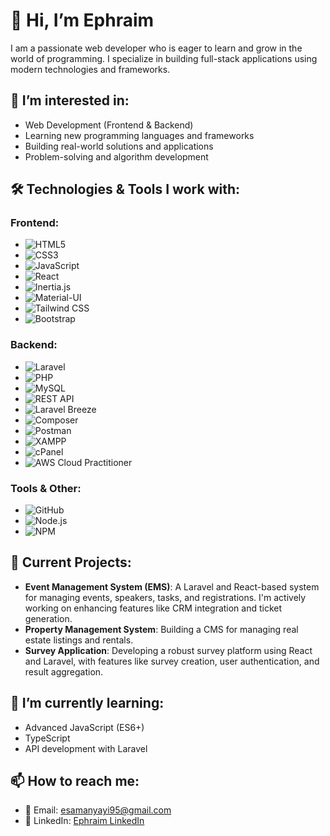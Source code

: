 # 👋 Hi, I’m Ephraim

I am a passionate web developer who is eager to learn and grow in the world of programming. I specialize in building full-stack applications using modern technologies and frameworks.

## 👀 I’m interested in:
- Web Development (Frontend & Backend)
- Learning new programming languages and frameworks
- Building real-world solutions and applications
- Problem-solving and algorithm development

## 🛠️ Technologies & Tools I work with:

### Frontend:

- ![HTML5](https://img.shields.io/badge/-HTML5-E34F26?style=flat&logo=html5&logoColor=white)
- ![CSS3](https://img.shields.io/badge/-CSS3-1572B6?style=flat&logo=css3&logoColor=white)
- ![JavaScript](https://img.shields.io/badge/-JavaScript-F7DF1E?style=flat&logo=javascript&logoColor=black)
- ![React](https://img.shields.io/badge/-React.js-61DAFB?style=flat&logo=react&logoColor=black)
- ![Inertia.js](https://img.shields.io/badge/-Inertia.js-5A29E4?style=flat&logo=javascript&logoColor=white)
- ![Material-UI](https://img.shields.io/badge/-Material%20UI-0081CB?style=flat&logo=mui&logoColor=white)
- ![Tailwind CSS](https://img.shields.io/badge/-Tailwind%20CSS-38B2AC?style=flat&logo=tailwind-css&logoColor=white)
- ![Bootstrap](https://img.shields.io/badge/-Bootstrap-7952B3?style=flat&logo=bootstrap&logoColor=white)



### Backend:
- ![Laravel](https://img.shields.io/badge/-Laravel-F05340?style=flat&logo=laravel&logoColor=white)
- ![PHP](https://img.shields.io/badge/-PHP-777BB4?style=flat&logo=php&logoColor=white)
- ![MySQL](https://img.shields.io/badge/-MySQL-4479A1?style=flat&logo=mysql&logoColor=white)
- ![REST API](https://img.shields.io/badge/-REST%20API-000000?style=flat&logo=api&logoColor=white)
- ![Laravel Breeze](https://img.shields.io/badge/-Laravel%20Breeze-F05340?style=flat&logo=laravel&logoColor=white)
- ![Composer](https://img.shields.io/badge/-Composer-885630?style=flat&logo=composer&logoColor=white)
- ![Postman](https://img.shields.io/badge/-Postman-FF6C37?style=flat&logo=postman&logoColor=white)
- ![XAMPP](https://img.shields.io/badge/-XAMPP-FB7A24?style=flat&logo=xampp&logoColor=white)
- ![cPanel](https://img.shields.io/badge/-cPanel-FF6C2C?style=flat&logo=cpanel&logoColor=white)
- ![AWS Cloud Practitioner](https://img.shields.io/badge/-AWS%20Cloud%20Practitioner-232F3E?style=flat&logo=amazonaws&logoColor=white)

### Tools & Other:
- ![GitHub](https://img.shields.io/badge/-GitHub-181717?style=flat&logo=github&logoColor=white)
- ![Node.js](https://img.shields.io/badge/-Node.js-339933?style=flat&logo=node.js&logoColor=white)
- ![NPM](https://img.shields.io/badge/-NPM-CB3837?style=flat&logo=npm&logoColor=white)

## 🚀 Current Projects:
- **Event Management System (EMS)**: A Laravel and React-based system for managing events, speakers, tasks, and registrations. I'm actively working on enhancing features like CRM integration and ticket generation.
- **Property Management System**: Building a CMS for managing real estate listings and rentals.
- **Survey Application**: Developing a robust survey platform using React and Laravel, with features like survey creation, user authentication, and result aggregation.

## 🌱 I’m currently learning:
- Advanced JavaScript (ES6+)
- TypeScript
- API development with Laravel

## 📫 How to reach me:
- 📧 Email: [esamanyayi95@gmail.com](mailto:esamanyayi95@gmail.com)
- 🔗 LinkedIn: [Ephraim LinkedIn](https://www.linkedin.com/in/ephraim-s-281742148)
